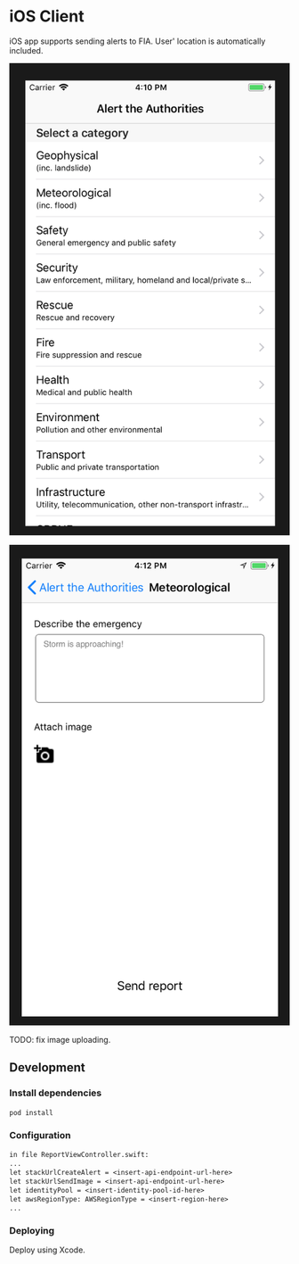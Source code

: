 # iOS Client

iOS app supports sending alerts to FIA. User' location is automatically included.

![Screenshot of the application](screenshot1.png)

![Screenshot of the application](screenshot2.png)

TODO: fix image uploading. 

## Development

### Install dependencies
```
pod install
```

### Configuration
```
in file ReportViewController.swift:
...
let stackUrlCreateAlert = <insert-api-endpoint-url-here>
let stackUrlSendImage = <insert-api-endpoint-url-here>
let identityPool = <insert-identity-pool-id-here>
let awsRegionType: AWSRegionType = <insert-region-here>
...
```

### Deploying

Deploy using Xcode.
